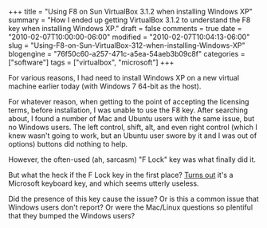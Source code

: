 +++
title = "Using F8 on Sun VirtualBox 3.1.2 when installing Windows XP"
summary = "How I ended up getting VirtualBox 3.1.2 to understand the F8 key when installing Windows XP."
draft = false
comments = true
date = "2010-02-07T10:00:00-06:00"
modified = "2010-02-07T10:04:13-06:00"
slug = "Using-F8-on-Sun-VirtualBox-312-when-installing-Windows-XP"
blogengine = "76f50c60-a257-471c-a5ea-54aeb3b09c8f"
categories = ["software"]
tags = ["virtualbox", "microsoft"]
+++

<p>For various reasons, I had need to install Windows XP on a new virtual machine earlier today (with Windows 7&nbsp;64-bit&nbsp;as the host).</p>
<p>For whatever reason, when getting to the point of accepting the licensing terms, before installation, I was unable to&nbsp;use the F8 key. After searching about,&nbsp;I found&nbsp;a number of Mac and Ubuntu users with the same issue, but no Windows users. The left control, shift, alt, and even right control (which I knew wasn't going to work, but an Ubuntu user swore by it and I was out of options) buttons did nothing to help.</p>
<p>However, the often-used (ah, sarcasm) "F Lock" key was what finally did it.</p>
<p>But what the heck if the F Lock key in the first place? <a rel="external" href="http://jtsang.mvps.org/flock.html">Turns out</a> it's a Microsoft keyboard key, and which seems utterly useless.</p>
<p>Did the presence of this key cause the issue? Or is this a common issue that Windows users don't report? Or were the Mac/Linux questions so plentiful that they bumped the Windows users?</p>
